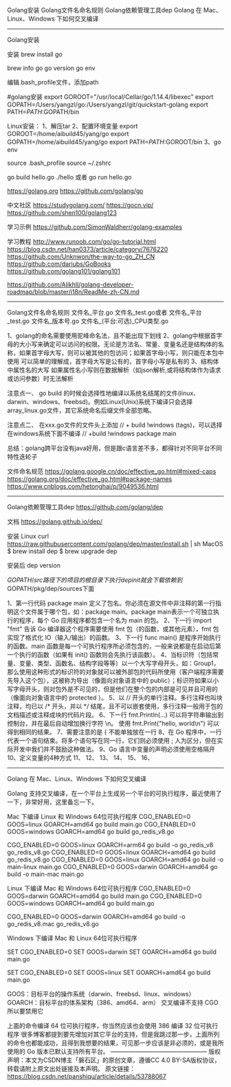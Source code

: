 Golang安装
Golang文件名命名规则
Golang依赖管理工具dep
Golang 在 Mac、Linux、Windows 下如何交叉编译



---------------------------------------------------------------------------------------------------------------------  
Golang安装

安装
brew install go

brew info go
go version
go env

编辑.bash_profile文件，添加path

#golang安装
export GOROOT="/usr/local/Cellar/go/1.14.4/libexec"
export GOPATH=/Users/yangzl/go:/Users/yangzl/git/quickstart-golang
export PATH=$PATH:$GOPATH/bin

Linux安装：
1、解压tar
2、配置环境变量
export GOROOT=/home/aibuild45/yang/go
export GOPATH=/home/aibuild45/yang/go
export PATH=$PATH:$GOROOT/bin
3、go env


source .bash_profile
source ~/.zshrc


go build hello.go
./hello
或者
go run hello.go



https://golang.org
https://github.com/golang/go


中文社区
https://studygolang.com/
https://gocn.vip/
https://github.com/shen100/golang123


学习示例
https://github.com/SimonWaldherr/golang-examples





学习教程
http://www.runoob.com/go/go-tutorial.html
https://blog.csdn.net/han0373/article/category/7676220
https://github.com/Unknwon/the-way-to-go_ZH_CN
https://github.com/dariubs/GoBooks
https://github.com/golang101/golang101

https://github.com/Alikhll/golang-developer-roadmap/blob/master/i18n/ReadMe-zh-CN.md


---------------------------------------------------------------------------------------------------------------------  
Golang文件名命名规则
文件名_平台.go
文件名_test.go或者 文件名_平台_test.go
文件名_版本号.go
文件名_(平台:可选)_CPU类型.go

1、golang的命名需要使用驼峰命名法，且不能出现下划线
2、golang中根据首字母的大小写来确定可以访问的权限。无论是方法名、常量、变量名还是结构体的名称，如果首字母大写，则可以被其他的包访问；如果首字母小写，则只能在本包中使用
  可以简单的理解成，首字母大写是公有的，首字母小写是私有的
3、结构体中属性名的大写
如果属性名小写则在数据解析（如json解析,或将结构体作为请求或访问参数）时无法解析



注意点一、
go build 的时候会选择性地编译以系统名结尾的文件(linux、darwin、windows、freebsd)。例如Linux(Unix)系统下编译只会选择array_linux.go文件，其它系统命名后缀文件全部忽略。

 注意点二、
在xxx.go文件的文件头上添加 // + build !windows (tags)，可以选择在windows系统下面不编译 
// +build !windows
package main

总结：golang跨平台没有java好用，但是跟c语言差不多，都得针对不同平台不同特性迭轮子


文件命名规范
https://golang.google.cn/doc/effective_go.html#mixed-caps
https://golang.org/doc/effective_go.html#package-names
https://www.cnblogs.com/hetonghai/p/9049536.html

---------------------------------------------------------------------------------------------------------------------  
Golang依赖管理工具dep
https://github.com/golang/dep


文档
https://golang.github.io/dep/


安装
Linux curl https://raw.githubusercontent.com/golang/dep/master/install.sh | sh
MacOS
$ brew install dep
$ brew upgrade dep

安装后
dep version


$GOPATH/src路径下的项目的根目录下执行 dep init就会下载依赖到$GOPATH/pkg/dep/sources下面





1、第一行代码 package main 定义了包名。你必须在源文件中非注释的第一行指明这个文件属于哪个包，如：package main。package main表示一个可独立执行的程序，每个 Go 应用程序都包含一个名为 main 的包。
2、下一行 import "fmt" 告诉 Go 编译器这个程序需要使用 fmt 包（的函数，或其他元素），fmt 包实现了格式化 IO（输入/输出）的函数。
3、下一行 func main() 是程序开始执行的函数。main 函数是每一个可执行程序所必须包含的，一般来说都是在启动后第一个执行的函数（如果有 init() 函数则会先执行该函数）。
4、当标识符（包括常量、变量、类型、函数名、结构字段等等）以一个大写字母开头，如：Group1，那么使用这种形式的标识符的对象就可以被外部包的代码所使用（客户端程序需要先导入这个包），这被称为导出（像面向对象语言中的 public）；标识符如果以小写字母开头，则对包外是不可见的，但是他们在整个包的内部是可见并且可用的（像面向对象语言中的 protected ）。
5、以 // 开头的单行注释。多行注释也叫块注释，均已以 /* 开头，并以 */ 结尾，且不可以嵌套使用，多行注释一般用于包的文档描述或注释成块的代码片段。
6、下一行 fmt.Println(...) 可以将字符串输出到控制台，并在最后自动增加换行字符 \n。 使用 fmt.Print("hello, world\n") 可以得到相同的结果。 
7、需要注意的是 { 不能单独放在一行
8、在 Go 程序中，一行代表一个语句结束。将多个语句写在同一行，它们则必须使用 ; 人为区分，但在实际开发中我们并不鼓励这种做法。
9、Go 语言中变量的声明必须使用空格隔开
10、定义变量的4种方式
11、
12、
13、
14、
15、
16、


---------------------------------------------------------------------------------------------------------------------  
Golang 在 Mac、Linux、Windows 下如何交叉编译

Golang 支持交叉编译，在一个平台上生成另一个平台的可执行程序，最近使用了一下，非常好用，这里备忘一下。

Mac 下编译 Linux 和 Windows 64位可执行程序
CGO_ENABLED=0 GOOS=linux GOARCH=amd64 go build main.go
CGO_ENABLED=0 GOOS=windows GOARCH=amd64 go build go_redis_v8.go

CGO_ENABLED=0 GOOS=linux GOARCH=arm64 go build -o go_redis_v8 go_redis_v8.go
CGO_ENABLED=0 GOOS=linux GOARCH=amd64 go build go_redis_v8.go
CGO_ENABLED=0 GOOS=linux GOARCH=amd64 go build -o main-linux main.go
CGO_ENABLED=0 GOOS=darwin GOARCH=amd64 go build -o main-mac main.go


Linux 下编译 Mac 和 Windows 64位可执行程序
CGO_ENABLED=0 GOOS=darwin GOARCH=amd64 go build main.go
CGO_ENABLED=0 GOOS=windows GOARCH=amd64 go build main.go

CGO_ENABLED=0 GOOS=darwin GOARCH=amd64 go build -o go_redis_v8.mac go_redis_v8.go

Windows 下编译 Mac 和 Linux 64位可执行程序

SET CGO_ENABLED=0
SET GOOS=darwin
SET GOARCH=amd64
go build main.go

SET CGO_ENABLED=0
SET GOOS=linux
SET GOARCH=amd64
go build main.go

GOOS：目标平台的操作系统（darwin、freebsd、linux、windows）
GOARCH：目标平台的体系架构（386、amd64、arm）
交叉编译不支持 CGO 所以要禁用它

上面的命令编译 64 位可执行程序，你当然应该也会使用 386 编译 32 位可执行程序
很多博客都提到要先增加对其它平台的支持，但是我跳过那一步，上面所列的命令也都能成功，且得到我想要的结果，可见那一步应该是非必须的，或是我所使用的 Go 版本已默认支持所有平台。
————————————————
版权声明：本文为CSDN博主「磐石区」的原创文章，遵循CC 4.0 BY-SA版权协议，转载请附上原文出处链接及本声明。
原文链接：https://blog.csdn.net/panshiqu/article/details/53788067




